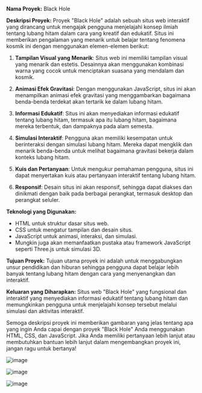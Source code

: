
**Nama Proyek:** Black Hole

**Deskripsi Proyek:**
Proyek "Black Hole" adalah sebuah situs web interaktif yang dirancang untuk mengajak pengguna menjelajahi konsep ilmiah tentang lubang hitam dalam cara yang kreatif dan edukatif. Situs ini memberikan pengalaman yang menarik untuk belajar tentang fenomena kosmik ini dengan menggunakan elemen-elemen berikut:

1. **Tampilan Visual yang Menarik**: Situs web ini memiliki tampilan visual yang menarik dan estetis. Desainnya akan menggunakan kombinasi warna yang cocok untuk menciptakan suasana yang mendalam dan kosmik.

2. **Animasi Efek Gravitasi**: Dengan menggunakan JavaScript, situs ini akan menampilkan animasi efek gravitasi yang menggambarkan bagaimana benda-benda terdekat akan tertarik ke dalam lubang hitam.

3. **Informasi Edukatif**: Situs ini akan menyediakan informasi edukatif tentang lubang hitam, termasuk apa itu lubang hitam, bagaimana mereka terbentuk, dan dampaknya pada alam semesta.

4. **Simulasi Interaktif**: Pengguna akan memiliki kesempatan untuk berinteraksi dengan simulasi lubang hitam. Mereka dapat mengklik dan menarik benda-benda untuk melihat bagaimana gravitasi bekerja dalam konteks lubang hitam.

5. **Kuis dan Pertanyaan**: Untuk mengukur pemahaman pengguna, situs ini dapat menyertakan kuis atau pertanyaan interaktif tentang lubang hitam.

6. **Responsif**: Desain situs ini akan responsif, sehingga dapat diakses dan dinikmati dengan baik pada berbagai perangkat, termasuk desktop dan perangkat seluler.

**Teknologi yang Digunakan:**
- HTML untuk struktur dasar situs web.
- CSS untuk mengatur tampilan dan desain situs.
- JavaScript untuk animasi, interaksi, dan simulasi.
- Mungkin juga akan memanfaatkan pustaka atau framework JavaScript seperti Three.js untuk simulasi 3D.

**Tujuan Proyek:**
Tujuan utama proyek ini adalah untuk menggabungkan unsur pendidikan dan hiburan sehingga pengguna dapat belajar lebih banyak tentang lubang hitam dengan cara yang menyenangkan dan interaktif.

**Keluaran yang Diharapkan:**
Situs web "Black Hole" yang fungsional dan interaktif yang menyediakan informasi edukatif tentang lubang hitam dan memungkinkan pengguna untuk menjelajahi konsep tersebut melalui simulasi dan aktivitas interaktif.

Semoga deskripsi proyek ini memberikan gambaran yang jelas tentang apa yang ingin Anda capai dengan proyek "Black Hole" Anda menggunakan HTML, CSS, dan JavaScript. Jika Anda memiliki pertanyaan lebih lanjut atau membutuhkan bantuan lebih lanjut dalam mengembangkan proyek ini, jangan ragu untuk bertanya!

![image](https://github.com/adyanamul/black-hole/assets/144979433/af23d512-f16a-4ecf-9dca-6f3cbebd215b)

![image](https://github.com/adyanamul/black-hole/assets/144979433/6ea41c03-7395-4a14-947c-296c308eb4ae)

![image](https://github.com/adyanamul/black-hole/assets/144979433/93a4c6a3-3798-4d4e-bc83-1e95d5398caa)


